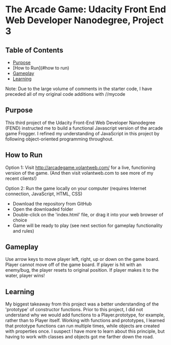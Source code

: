 The Arcade Game: Udacity Front End Web Developer Nanodegree, Project 3
======================================================================

## Table of Contents

* [Purpose](#purpose)
* [How to Run](#how to run)
* [Gameplay](#gameplay) 
* [Learning](#learning)


Note: Due to the large volume of comments in the starter code, I have preceded all of my original code additions with //mycode

## Purpose

This third project of the Udacity Front-End Web Developer Nanodegree (FEND) instructed me to build a functional Javascript version of the arcade game Frogger. I refined my understanding of JavaScript in this project by following object-oriented programming throughout.

## How to Run

Option 1: Visit http://arcadegame.volantweb.com/ for a live, functioning version of the game. (And then visit volantweb.com to see more of my recent clients!)

Option 2: Run the game locally on your computer (requires Internet connection, JavaScript, HTML, CSS)
* Download the repository from GitHub
* Open the downloaded folder
* Double-click on the 'index.html' file, or drag it into your web browser of choice
* Game will be ready to play (see next section for gameplay functionality and rules)

## Gameplay

Use arrow keys to move player left, right, up or down on the game board. Player cannot move off of the game board. If player is hit with an enemy/bug, the player resets to original position. If player makes it to the water, player wins!

## Learning

My biggest takeaway from this project was a better understanding of the 'prototype' of constructor functions. Prior to this project, I did not understand why we would add functions to a Player.prototype, for example, rather than to Player itself. Working with functions and prototypes, I learned that prototype functions can run multiple times, while objects are created with properties once. I suspect I have more to learn about this principle, but having to work with classes and objects got me farther down the road.


